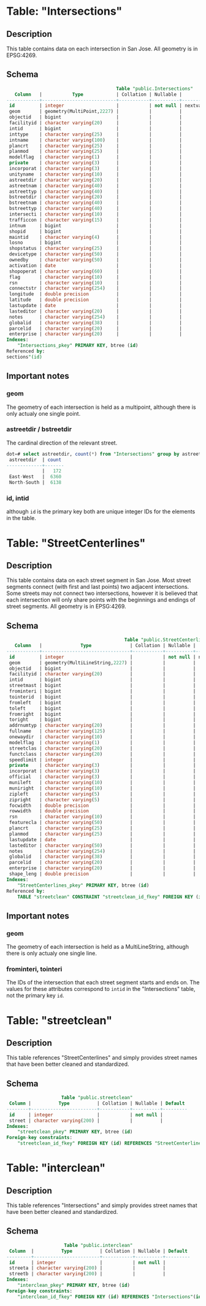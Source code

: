 # Table: "Intersections"

## Description
This table contains data on each intersection in San Jose. All geometry is in EPSG:4269.

## Schema

```sql
                                        Table "public.Intersections"
   Column   |           Type            | Collation | Nullable |                   Default                   
------------+---------------------------+-----------+----------+---------------------------------------------
 id         | integer                   |           | not null | nextval('"Intersections_id_seq"'::regclass)
 geom       | geometry(MultiPoint,2227) |           |          | 
 objectid   | bigint                    |           |          | 
 facilityid | character varying(20)     |           |          | 
 intid      | bigint                    |           |          | 
 inttype    | character varying(25)     |           |          | 
 intname    | character varying(100)    |           |          | 
 plancrt    | character varying(25)     |           |          | 
 planmod    | character varying(25)     |           |          | 
 modelflag  | character varying(1)      |           |          | 
 private    | character varying(3)      |           |          | 
 incorporat | character varying(3)      |           |          | 
 unityname  | character varying(10)     |           |          | 
 astreetdir | character varying(20)     |           |          | 
 astreetnam | character varying(40)     |           |          | 
 astreettyp | character varying(40)     |           |          | 
 bstreetdir | character varying(20)     |           |          | 
 bstreetnam | character varying(40)     |           |          | 
 bstreettyp | character varying(40)     |           |          | 
 intersecti | character varying(10)     |           |          | 
 trafficcon | character varying(15)     |           |          | 
 intnum     | bigint                    |           |          | 
 shopid     | bigint                    |           |          | 
 maintid    | character varying(4)      |           |          | 
 losno      | bigint                    |           |          | 
 shopstatus | character varying(25)     |           |          | 
 devicetype | character varying(50)     |           |          | 
 ownedby    | character varying(50)     |           |          | 
 activation | date                      |           |          | 
 shopoperat | character varying(60)     |           |          | 
 flag       | character varying(10)     |           |          | 
 rsn        | character varying(10)     |           |          | 
 connectstr | character varying(254)    |           |          | 
 longitude  | double precision          |           |          | 
 latitude   | double precision          |           |          | 
 lastupdate | date                      |           |          | 
 lasteditor | character varying(20)     |           |          | 
 notes      | character varying(254)    |           |          | 
 globalid   | character varying(38)     |           |          | 
 parcelid   | character varying(20)     |           |          | 
 enterprise | character varying(20)     |           |          | 
Indexes:
    "Intersections_pkey" PRIMARY KEY, btree (id)
Referenced by:
sections"(id)
```
## Important notes

### geom
The geometry of each intersection is held as a multipoint, although there is only actualy one single point.

### astreetdir / bstreetdir
The cardinal direction of the relevant street.
```sql
dot=# select astreetdir, count(*) from "Intersections" group by astreetdir;
 astreetdir  | count 
-------------+-------
             |   172
 East-West   |  6360
 North-South |  6138
```

### id, intid
although `id` is the primary key both are unique integer IDs for the elements in the table.

# Table: "StreetCenterlines"

## Description
This table contains data on each street segment in San Jose. Most street segments connect (with first and last points) two adjacent intersections. Some streets may not connect two intersections, however it is believed that each intersection will only share points with the beginnings and endings of street segments. All geometry is in EPSG:4269.

## Schema
```sql
                                           Table "public.StreetCenterlines"
   Column   |              Type              | Collation | Nullable |                     Default                     
------------+--------------------------------+-----------+----------+-------------------------------------------------
 id         | integer                        |           | not null | nextval('"StreetCenterlines_id_seq"'::regclass)
 geom       | geometry(MultiLineString,2227) |           |          | 
 objectid   | bigint                         |           |          | 
 facilityid | character varying(20)          |           |          | 
 intid      | bigint                         |           |          | 
 streetmast | bigint                         |           |          | 
 frominteri | bigint                         |           |          | 
 tointerid  | bigint                         |           |          | 
 fromleft   | bigint                         |           |          | 
 toleft     | bigint                         |           |          | 
 fromright  | bigint                         |           |          | 
 toright    | bigint                         |           |          | 
 addrnumtyp | character varying(20)          |           |          | 
 fullname   | character varying(125)         |           |          | 
 onewaydir  | character varying(10)          |           |          | 
 modelflag  | character varying(1)           |           |          | 
 streetclas | character varying(20)          |           |          | 
 functclass | character varying(20)          |           |          | 
 speedlimit | integer                        |           |          | 
 private    | character varying(3)           |           |          | 
 incorporat | character varying(3)           |           |          | 
 official   | character varying(3)           |           |          | 
 munileft   | character varying(10)          |           |          | 
 muniright  | character varying(10)          |           |          | 
 zipleft    | character varying(5)           |           |          | 
 zipright   | character varying(5)           |           |          | 
 focwidth   | double precision               |           |          | 
 rowwidth   | double precision               |           |          | 
 rsn        | character varying(10)          |           |          | 
 featurecla | character varying(50)          |           |          | 
 plancrt    | character varying(25)          |           |          | 
 planmod    | character varying(25)          |           |          | 
 lastupdate | date                           |           |          | 
 lasteditor | character varying(50)          |           |          | 
 notes      | character varying(254)         |           |          | 
 globalid   | character varying(38)          |           |          | 
 parcelid   | character varying(20)          |           |          | 
 enterprise | character varying(20)          |           |          | 
 shape_leng | double precision               |           |          | 
Indexes:
    "StreetCenterlines_pkey" PRIMARY KEY, btree (id)
Referenced by:
    TABLE "streetclean" CONSTRAINT "streetclean_id_fkey" FOREIGN KEY (id) REFERENCES "StreetCenterlines"(id)
```

## Important notes

### geom
The geometry of each intersection is held as a MultiLineString, although there is only actualy one single line.

### frominteri, tointeri
The IDs of the intersection that each street segment starts and ends on. The values for these attributes correspond to `intid` in the "Intersections" table, not the primary key `id`.

# Table: "streetclean"

## Description
This table references "StreetCenterlines" and simply provides street names that have been better cleaned and standardized.

## Schema
```sql
                    Table "public.streetclean"
 Column |          Type          | Collation | Nullable | Default 
--------+------------------------+-----------+----------+---------
 id     | integer                |           | not null | 
 street | character varying(200) |           |          | 
Indexes:
    "streetclean_pkey" PRIMARY KEY, btree (id)
Foreign-key constraints:
    "streetclean_id_fkey" FOREIGN KEY (id) REFERENCES "StreetCenterlines"(id)
```

# Table: "interclean"

## Description
This table references "Intersections" and simply provides street names that have been better cleaned and standardized.

## Schema
```sql
                     Table "public.interclean"
 Column  |          Type          | Collation | Nullable | Default 
---------+------------------------+-----------+----------+---------
 id      | integer                |           | not null | 
 streeta | character varying(200) |           |          | 
 streetb | character varying(200) |           |          | 
Indexes:
    "interclean_pkey" PRIMARY KEY, btree (id)
Foreign-key constraints:
    "interclean_id_fkey" FOREIGN KEY (id) REFERENCES "Intersections"(id)
```